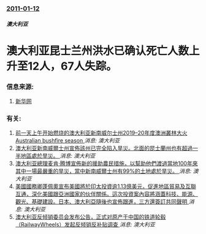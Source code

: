 ### [2011-01-12](/news/2011/01/12/index.md)

##### 澳大利亚
# 澳大利亚昆士兰州洪水已确认死亡人数上升至12人，67人失踪。




### 信息来源:

1. [新华网](http://news.xinhuanet.com/world/2011-01/12/c_12973713.htm)

### 有关:

1. [前一天上午开始燃烧的澳大利亚新南威尔士州2019–20年度澳洲叢林大火 Australian bushfire season ](/zh/news/2019/11/9/前一天上午开始燃烧的澳大利亚新南威尔士州2019-20年度澳洲叢林大火-Australian-bushfire-seas.md) _消息: 澳大利亚_
2. [澳大利亚新南威爾士州宣佈該州已完全陷入旱災。北面的昆士蘭州也有超過一半地區處於旱災。 ](/zh/news/2018/08/8/澳大利亚新南威爾士州宣佈該州已完全陷入旱災-北面的昆士蘭州也有超過一半地區處於旱災.md) _消息: 澳大利亚_
3. [澳大利亚總理麦肯·腾博宣佈新的援助農民措施，以幫助他們渡過當地100年來其中一場最嚴重的旱災，當中新南威爾士州有99%的土地處於旱災。 ](/zh/news/2018/08/5/澳大利亚總理麦肯-腾博宣佈新的援助農民措施-以幫助他們渡過當地100年來其中一場最嚴重的旱災-當中新南威爾士州有99-的.md) _消息: 澳大利亚_
4. [美國國務卿蓬佩奧宣布美國將於印太投資逾1.13億美元，促進地區貿易及互聯互通，深化美國跟亞洲國家的伙伴關係。這次投資案內容將涵蓋科技、能源、觀光、基礎建設。日本、澳大利亞隨後也宣佈跟進，三方還簽訂共同聲明 ](/zh/news/2018/07/30/美國國務卿蓬佩奧宣布美國將於印太投資逾113億美元-促進地區貿易及互聯互通-深化美國跟亞洲國家的伙伴關係-這次投資案內.md) _消息: 澳大利亚_
5. [澳大利亚反倾销委员会发布公告，正式对原产于中国的铁道轮毂（RailwayWheels）发起反倾销反补贴调查 ](/zh/news/2018/04/18/澳大利亚反倾销委员会发布公告-正式对原产于中国的铁道轮毂-RailwayWheels-发起反倾销反补贴调查.md) _消息: 澳大利亚_
